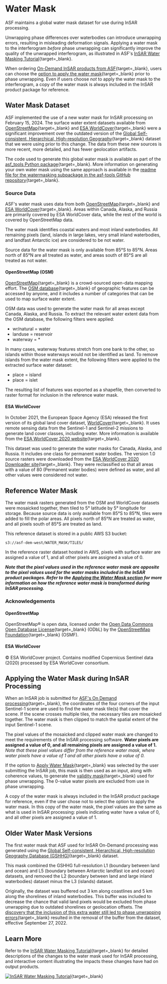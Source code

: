# Water Mask

ASF maintains a global water mask dataset for use during InSAR processing. 

Unwrapping phase differences over waterbodies can introduce unwrapping errors, resulting in misleading deformation signals. Applying a water mask to the interferogram *before* phase unwrapping can significantly improve the quality of the unwrapped interferogram, as illustrated in ASF's [InSAR Water Masking Tutorial](https://storymaps.arcgis.com/stories/485916be1b1d46889aa436794b5633cb "InSAR Water Masking StoryMap" ){target=_blank}. 

When ordering [On-Demand InSAR products from ASF](https://hyp3-docs.asf.alaska.edu/guides/insar_product_guide "ASF Sentinel-1 InSAR Product Guide" ){target=_blank}, users can choose the [option to apply the water mask](https://hyp3-docs.asf.alaska.edu/guides/insar_product_guide/#apply-water-mask "InSAR Product Guide - Processing Options - Apply Water Mask" ){target=_blank} prior to phase unwrapping. Even if users choose *not* to apply the water mask to the interferogram, a copy of the water mask is always included in the InSAR product package for reference. 

## Water Mask Dataset

ASF implemented the use of a new water mask for InSAR processing on February 15, 2024. The surface water extent datasets available from [OpenStreetMap](https://www.openstreetmap.org/about "openstreetmap.org/about" ){target=_blank} and [ESA WorldCover](https://esa-worldcover.org/en/about/about "esa-worldcover.org/en/about" ){target=_blank} were a significant improvement over the outdated version of the [Global Self-consistent, Hierarchical, High-resolution Geography](https://storymaps.arcgis.com/stories/485916be1b1d46889aa436794b5633cb#ref-n-pezhKQ "InSAR Water Masking Tutorial - GSSICB" ){target=_blank} dataset that we were using prior to this change. The data from these new sources is more recent, more detailed, and has fewer geolocation artifacts. 

The code used to generate this global water mask is available as part of the [asf_tools Python package](https://github.com/ASFHyP3/asf-tools "github.com/ASFHyP3/asf-tools" ){target=_blank}. More information on generating your own water mask using the same approach is available in the [readme file for the watermasking subpackage in the asf-tools GitHub repository](https://github.com/ASFHyP3/asf-tools/tree/develop/src/asf_tools/watermasking "asf_tools GitHub repo water masking readme" ){target=_blank}.

### Source Data

ASF's water mask uses data from both [OpenStreetMap](https://www.openstreetmap.org/about "openstreetmap.org/about" ){target=_blank} and [ESA WorldCover](https://esa-worldcover.org/en/about/about "esa-worldcover.org/en/about" ){target=_blank}. Areas within Canada, Alaska, and Russia are primarily covered by ESA WorldCover data, while the rest of the world is covered by OpenStreetMap data. 

The water mask identifies coastal waters and most inland waterbodies. All remaining pixels (land, islands in large lakes, very small inland waterbodies, and landfast Antarctic ice) are considered to be not water. 

Source data for the water mask is only available from 85°S to 85°N. Areas north of 85°N are all treated as water, and areas south of 85°S are all treated as not water.

#### OpenStreetMap (OSM)

[OpenStreetMap](https://www.openstreetmap.org/about "openstreetmap.org/about" ){target=_blank} is a crowd-sourced open-data mapping effort. The [OSM database](https://planet.openstreetmap.org/ "planet.openstreetmap.org" ){target=_blank} of geographic features can be accessed by anyone, and it includes a number of categories that can be used to map surface water extent.

OSM data was used to generate the water mask for all areas except Canada, Alaska, and Russia. To extract the relevant water extent data from the OSM database, the following filters were applied:

- wr/natural = water 
- landuse = reservoir
- waterway = *

In many cases, waterway features stretch from one bank to the other, so islands within those waterways would not be identified as land. To remove islands from the water mask extent, the following filters were applied to the extracted surface water dataset:

- place = island 
- place = islet

The resulting list of features was exported as a shapefile, then converted to raster format for inclusion in the reference water mask.

#### ESA WorldCover

In October 2021, the European Space Agency (ESA) released the first version of its global land cover dataset, [WorldCover](https://esa-worldcover.org/en/about/about "esa-worldcover.org/en/about" ){target=_blank}. It uses remote sensing data from the Sentinel-1 and Sentinel-2 missions to generate land cover classes, including water. More information is available from the [ESA WorldCover 2020 website](https://worldcover2020.esa.int/ "worldcover2020.esa.int" ){target=_blank}.

This dataset was used to generate the water masks for Canada, Alaska, and Russia. It includes one class for permanent water bodies. The version 1.0 source rasters were downloaded from the [ESA WorldCover 2020 Downloader site](https://worldcover2020.esa.int/downloader "worldcover2020.esa.int/downloader" ){target=_blank}. They were reclassified so that all areas with a value of 80 (Permanent water bodies) were defined as water, and all other values were considered not water.

## Reference Water Mask

The water mask rasters generated from the OSM and WorldCover datasets were mosaicked together, then tiled to 5° latitude by 5° longitude for storage. Because source data is only available from 85°S to 85°N, tiles were added to fill the polar areas. All pixels north of 85°N are treated as water, and all pixels south of 85°S are treated as land.

This reference dataset is stored in a public AWS S3 bucket: 

`s3://asf-dem-west/WATER_MASK/TILES/`

In the reference raster dataset hosted in AWS, pixels with surface water are assigned a value of 1, and all other pixels are assigned a value of 0. 

***Note that the pixel values used in the reference water mask are opposite to the pixel values used for the water masks included in the InSAR product packages. Refer to the [Applying the Water Mask section](#applying-the-water-mask-during-insar-processing "Jump to Applying the Water Mask during InSAR Processing section") for more information on how the reference water mask is transformed during InSAR processing.***

### Acknowledgements

#### OpenStreetMap
OpenStreetMap® is open data, licensed under the [Open Data Commons Open Database License](https://opendatacommons.org/licenses/odbl/ "opendatacommons.org/licenses/odbl" ){target=_blank} (ODbL) by the [OpenStreetMap Foundation](https://osmfoundation.org/ "osmfoundation.org" ){target=_blank} (OSMF).

#### ESA WorldCover
© ESA WorldCover project. Contains modified Copernicus Sentinel data (2020) processed by ESA WorldCover consortium.

## Applying the Water Mask during InSAR Processing

When an InSAR job is submitted for [ASF's On Demand processing](https://storymaps.arcgis.com/stories/68a8a3253900411185ae9eb6bb5283d3 "InSAR On Demand Tutorial" ){target=_blank}, the coordinates of the four corners of the input Sentinel-1 scene are used to find the water mask tile(s) that cover the scene. If the scene crosses multiple tiles, the necessary tiles are mosaicked together. The water mask is then clipped to match the spatial extent of the input Sentinel-1 scene.

The pixel values of the mosaicked and clipped water mask are changed to meet the requirements of the InSAR processing software. **Water pixels are assigned a value of 0, and all remaining pixels are assigned a value of 1.** *Note that these pixel values differ from the reference water mask, where water pixels have a value of 1 and all other pixels have a value of 0.*

If the option to [Apply Water Mask](https://hyp3-docs.asf.alaska.edu/guides/insar_product_guide/#apply-water-mask "InSAR Product Guide - Processing Options - Apply Water Mask" ){target=_blank} was selected by the user submitting the InSAR job, this mask is then used as an input, along with coherence values, to generate the [validity mask](https://hyp3-docs.asf.alaska.edu/guides/insar_product_guide/#masking "InSAR Product Guide - Masking" ){target=_blank} used for phase unwrapping. The 0-value water pixels are excluded from use in phase unwrapping.

A copy of the water mask is always included in the InSAR product package for reference, even if the user chose not to select the option to apply the water mask. In this copy of the water mask, the pixel values are the same as what is used in InSAR processing: pixels indicating water have a value of 0, and all other pixels are assigned a value of 1.

## Older Water Mask Versions

The first water mask that ASF used for InSAR On-Demand processing was generated using the [Global Self-consistent, Hierarchical, High-resolution Geography Database (GSHHG)](http://www.soest.hawaii.edu/wessel/gshhg/ "soest.hawaii.edu/wessel/gshhg/" ){target=_blank} dataset. 

This mask combined the GSHHG full-resolution L1 (boundary between land and ocean) and L5 (boundary between Antarctic landfast ice and ocean) datasets, and removed the L2 (boundary between land and large inland waterbodies) dataset minus the L3 (islands) dataset.

Originally, the dataset was buffered out 3 km along coastlines and 5 km along the shorelines of inland waterbodies. This buffer was included to decrease the chance that valid land pixels would be excluded from phase unwrapping due to outdated shorelines or geolocation offsets. The [discovery that the inclusion of this extra water still led to phase unwrapping errors](https://storymaps.arcgis.com/stories/485916be1b1d46889aa436794b5633cb#ref-n-sKugOV "InSAR Water Mask Tutorial - Mt. Edgecumbe" ){target=_blank} resulted in the removal of the buffer from the dataset, effective September 27, 2022. 

## Learn More

Refer to the [InSAR Water Masking Tutorial](https://storymaps.arcgis.com/stories/485916be1b1d46889aa436794b5633cb "InSAR Water Masking StoryMap" ){target=_blank} for detailed descriptions of the changes to the water mask used for InSAR processing, and interactive content illustrating the impacts these changes have had on output products. 

[![InSAR Water Masking Tutorial](images/watermask-tutorial.png "InSAR Water Masking StoryMap Tutorial")](https://storymaps.arcgis.com/stories/485916be1b1d46889aa436794b5633cb "InSAR Water Masking StoryMap Tutorial" ){target=_blank}